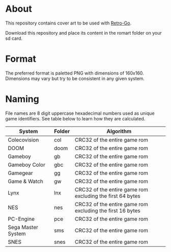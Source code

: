 # About

This repository contains cover art to be used with [Retro-Go](https://github.com/ducalex/retro-go).

Download this repository and place its content in the romart folder on your sd card.


# Format

The preferred format is paletted PNG with dimensions of 160x160. Dimensions may vary but try to be consistent in any given system.


# Naming

File names are 8 digit uppercase hexadecimal numbers used as unique game identifiers.
See table below to learn how they are calculated.

| System | Folder | Algorithm |
|--------|--------|-----------|
| Colecovision | col | CRC32 of the entire game rom |
| DOOM | doom | CRC32 of the entire game rom |
| Gameboy | gb | CRC32 of the entire game rom |
| Gameboy Color | gbc | CRC32 of the entire game rom |
| Gamegear | gg | CRC32 of the entire game rom |
| Game & Watch | gw | CRC32 of the entire game rom |
| Lynx | lnx | CRC32 of the entire game rom excluding the first 64 bytes |
| NES | nes | CRC32 of the entire game rom excluding the first 16 bytes |
| PC-Engine | pce | CRC32 of the entire game rom |
| Sega Master System | sms | CRC32 of the entire game rom |
| SNES | snes | CRC32 of the entire game rom |
